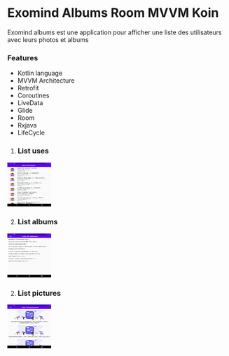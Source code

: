 # Exomind Albums Room MVVM Koin

Exomind albums est une application pour afficher une liste des utilisateurs avec leurs photos et albums

### Features
- Kotlin language
- MVVM Architecture
- Retrofit
- Coroutines
- LiveData
- Glide
- Room
- Rxjava
- LifeCycle

1. ### List uses <br/>
<img src="https://github.com/majdirabeh/Exomind-List-albums/blob/develop/ScreenShots/001.png" style=" width:100px ; height:100px " />

2. ### List albums <br/>
<img src="https://github.com/majdirabeh/Exomind-List-albums/blob/develop/ScreenShots/002.png" style=" width:100px ; height:100px " />

2. ### List pictures <br/>
<img src="https://github.com/majdirabeh/Exomind-List-albums/blob/develop/ScreenShots/003.png" style=" width:100px ; height:100px " />

